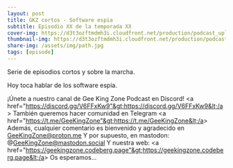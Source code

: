 ```yaml
---
layout: post
title: GKZ cortos - Software espia
subtitle: Episodio XX de la temporada XX
cover-img: https://d3t3ozftmdmh3i.cloudfront.net/production/podcast_uploaded_nologo/14743809/14743809-1619370377976-ce118b9b0f9a8.jpg
thumbnail-img: https://d3t3ozftmdmh3i.cloudfront.net/production/podcast_uploaded_nologo/14743809/14743809-1619370377976-ce118b9b0f9a8.jpg
share-img: /assets/img/path.jpg
tags: [episode]
---
```


Serie de episodios cortos y sobre la marcha.

Hoy toca hablar de los software espía.

¡Únete a nuestro canal de Gee King Zone Podcast en Discord! &lt;a href="https://discord.gg/V6FFxKw9"&gt;https://discord.gg/V6FFxKw9&lt;/a&gt;
También queremos hacer comunidad en Telegram &lt;a href="https://t.me/GeeKingZone"&gt;https://t.me/GeeKingZone&lt;/a&gt;
Además, cualquier comentario es bienvenido y agradecido en GeeKingZone@proton.me
Y por supuesto, en mastodon: @GeeKingZone@mastodon.social
Y nuestra web: &lt;a href="https://geekingzone.codeberg.page"&gt;https://geekingzone.codeberg.page&lt;/a&gt;
Os esperamos...
